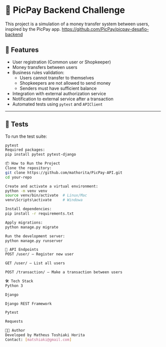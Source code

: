 # 💸 PicPay Backend Challenge

This project is a simulation of a money transfer system between users, inspired by the PicPay app. https://github.com/PicPay/picpay-desafio-backend

## 🚀 Features

- User registration (Common user or Shopkeeper)
- Money transfers between users
- Business rules validation:
  - Users cannot transfer to themselves
  - Shopkeepers are not allowed to send money
  - Senders must have sufficient balance
- Integration with external authorization service
- Notification to external service after a transaction
- Automated tests using `pytest` and `APIClient`

---

## 🧪 Tests

To run the test suite:

```bash
pytest
Required packages:
pip install pytest pytest-django

📦 How to Run the Project
Clone the repository:
git clone https://github.com/mathorita/PicPay-API.git
cd your-repo

Create and activate a virtual environment:
python -m venv venv
source venv/bin/activate  # Linux/Mac
venv\Scripts\activate     # Windowa

Install dependencies:
pip install -r requirements.txt

Apply migrations:
python manage.py migrate

Run the development server:
python manage.py runserver

🔗 API Endpoints
POST /user/ — Register new user

GET /user/ — List all users

POST /transaction/ — Make a transaction between users

🛠 Tech Stack
Python 3

Django

Django REST Framework

Pytest

Requests

👨‍💻 Author
Developed by Matheus Toshiaki Horita
Contact: [matshiaki@gmail.com]


